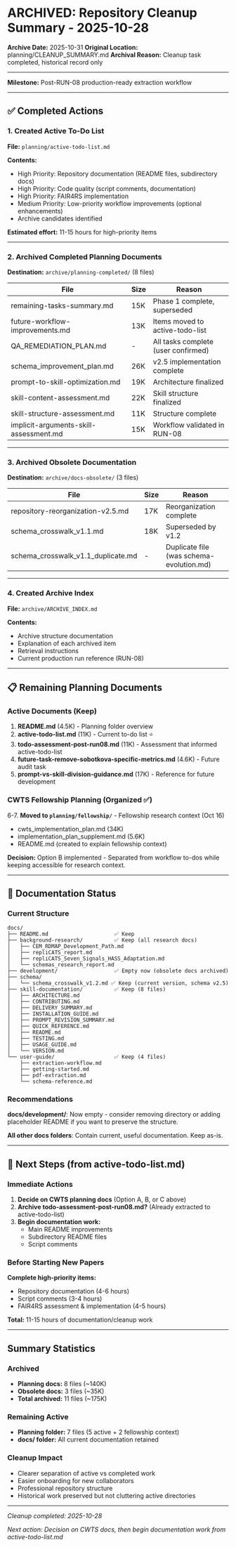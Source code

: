# ARCHIVED: Repository Cleanup Summary - 2025-10-28

**Archive Date:** 2025-10-31
**Original Location:** planning/CLEANUP_SUMMARY.md
**Archival Reason:** Cleanup task completed, historical record only

---

**Milestone:** Post-RUN-08 production-ready extraction workflow

---

## ✅ Completed Actions

### 1. Created Active To-Do List
**File:** `planning/active-todo-list.md`

**Contents:**
- High Priority: Repository documentation (README files, subdirectory docs)
- High Priority: Code quality (script comments, documentation)
- High Priority: FAIR4RS implementation
- Medium Priority: Low-priority workflow improvements (optional enhancements)
- Archive candidates identified

**Estimated effort:** 11-15 hours for high-priority items

---

### 2. Archived Completed Planning Documents
**Destination:** `archive/planning-completed/` (8 files)

| File | Size | Reason |
|------|------|--------|
| remaining-tasks-summary.md | 15K | Phase 1 complete, superseded |
| future-workflow-improvements.md | 13K | Items moved to active-todo-list |
| QA_REMEDIATION_PLAN.md | - | All tasks complete (user confirmed) |
| schema_improvement_plan.md | 26K | v2.5 implementation complete |
| prompt-to-skill-optimization.md | 19K | Architecture finalized |
| skill-content-assessment.md | 22K | Skill structure finalized |
| skill-structure-assessment.md | 11K | Structure complete |
| implicit-arguments-skill-assessment.md | 15K | Workflow validated in RUN-08 |

---

### 3. Archived Obsolete Documentation
**Destination:** `archive/docs-obsolete/` (3 files)

| File | Size | Reason |
|------|------|--------|
| repository-reorganization-v2.5.md | 17K | Reorganization complete |
| schema_crosswalk_v1.1.md | 18K | Superseded by v1.2 |
| schema_crosswalk_v1.1_duplicate.md | - | Duplicate file (was schema-evolution.md) |

---

### 4. Created Archive Index
**File:** `archive/ARCHIVE_INDEX.md`

**Contents:**
- Archive structure documentation
- Explanation of each archived item
- Retrieval instructions
- Current production run reference (RUN-08)

---

## 📋 Remaining Planning Documents

### Active Documents (Keep)

1. **README.md** (4.5K) - Planning folder overview
2. **active-todo-list.md** (11K) - Current to-do list ⭐
3. **todo-assessment-post-run08.md** (11K) - Assessment that informed active-todo-list
4. **future-task-remove-sobotkova-specific-metrics.md** (4.6K) - Future audit task
5. **prompt-vs-skill-division-guidance.md** (17K) - Reference for future development

### CWTS Fellowship Planning (Organized ✅)

6-7. **Moved to `planning/fellowship/`** - Fellowship research context (Oct 16)
   - cwts_implementation_plan.md (34K)
   - implementation_plan_supplement.md (5.6K)
   - README.md (created to explain fellowship context)

**Decision:** Option B implemented - Separated from workflow to-dos while keeping accessible for research context.

---

## 📁 Documentation Status

### Current Structure

```text
docs/
├── README.md                     ✅ Keep
├── background-research/          ✅ Keep (all research docs)
│   ├── CEM_RDMAP_Development_Path.md
│   ├── repliCATS_report.md
│   ├── repliCATS_Seven_Signals_HASS_Adaptation.md
│   └── schemas_research_report.md
├── development/                  ✅ Empty now (obsolete docs archived)
├── schema/
│   └── schema_crosswalk_v1.2.md ✅ Keep (current version, schema v2.5)
├── skill-documentation/          ✅ Keep (8 files)
│   ├── ARCHITECTURE.md
│   ├── CONTRIBUTING.md
│   ├── DELIVERY_SUMMARY.md
│   ├── INSTALLATION_GUIDE.md
│   ├── PROMPT_REVISION_SUMMARY.md
│   ├── QUICK_REFERENCE.md
│   ├── README.md
│   ├── TESTING.md
│   ├── USAGE_GUIDE.md
│   └── VERSION.md
└── user-guide/                   ✅ Keep (4 files)
    ├── extraction-workflow.md
    ├── getting-started.md
    ├── pdf-extraction.md
    └── schema-reference.md
```

### Recommendations

**docs/development/**: Now empty - consider removing directory or adding placeholder README if you want to preserve the structure.

**All other docs folders**: Contain current, useful documentation. Keep as-is.

---

## 🎯 Next Steps (from active-todo-list.md)

### Immediate Actions

1. **Decide on CWTS planning docs** (Option A, B, or C above)
2. **Archive todo-assessment-post-run08.md?** (Already extracted to active-todo-list)
3. **Begin documentation work:**
   - Main README improvements
   - Subdirectory README files
   - Script comments

### Before Starting New Papers

**Complete high-priority items:**
- Repository documentation (4-6 hours)
- Script comments (3-4 hours)
- FAIR4RS assessment & implementation (4-5 hours)

**Total:** 11-15 hours of documentation/cleanup work

---

## Summary Statistics

### Archived
- **Planning docs:** 8 files (~140K)
- **Obsolete docs:** 3 files (~35K)
- **Total archived:** 11 files (~175K)

### Remaining Active
- **Planning folder:** 7 files (5 active + 2 fellowship context)
- **docs/ folder:** All current documentation retained

### Cleanup Impact
- Clearer separation of active vs completed work
- Easier onboarding for new collaborators
- Professional repository structure
- Historical work preserved but not cluttering active directories

---

*Cleanup completed: 2025-10-28*

*Next action: Decision on CWTS docs, then begin documentation work from active-todo-list.md*
